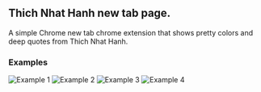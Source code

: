 ## Thich Nhat Hanh new tab page.

A simple Chrome new tab chrome extension that shows pretty colors and deep quotes from Thich Nhat Hanh.

### Examples

![Example 1](https://raw.github.com/ndrwhr/tnh-new-tab-crx/master/examples/example-1.png)
![Example 2](https://raw.github.com/ndrwhr/tnh-new-tab-crx/master/examples/example-2.png)
![Example 3](https://raw.github.com/ndrwhr/tnh-new-tab-crx/master/examples/example-3.png)
![Example 4](https://raw.github.com/ndrwhr/tnh-new-tab-crx/master/examples/example-4.png)
